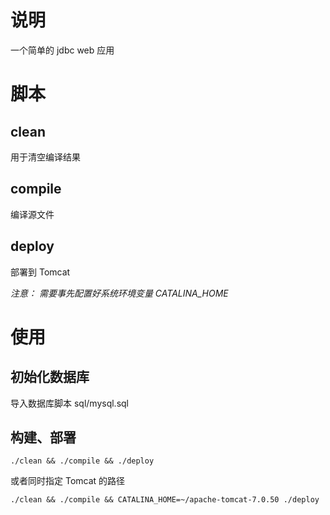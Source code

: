 # 说明
一个简单的 jdbc web 应用

# 脚本
## clean
用于清空编译结果

## compile
编译源文件

## deploy
部署到 Tomcat

*注意： 需要事先配置好系统环境变量 CATALINA_HOME*

# 使用

## 初始化数据库
导入数据库脚本 sql/mysql.sql

## 构建、部署
`./clean && ./compile && ./deploy`

或者同时指定 Tomcat 的路径

`./clean && ./compile && CATALINA_HOME=~/apache-tomcat-7.0.50 ./deploy`


